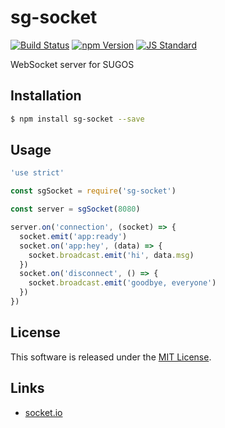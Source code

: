 sg-socket
==========

<!---
This file is generated by ape-tmpl. Do not update manually.
--->

<!-- Badge Start -->
<a name="badges"></a>

[![Build Status][bd_travis_shield_url]][bd_travis_url]
[![npm Version][bd_npm_shield_url]][bd_npm_url]
[![JS Standard][bd_standard_shield_url]][bd_standard_url]

[bd_repo_url]: https://github.com/realglobe-Inc/sg-socket
[bd_travis_url]: http://travis-ci.org/realglobe-Inc/sg-socket
[bd_travis_shield_url]: http://img.shields.io/travis/realglobe-Inc/sg-socket.svg?style=flat
[bd_travis_com_url]: http://travis-ci.com/realglobe-Inc/sg-socket
[bd_travis_com_shield_url]: https://api.travis-ci.com/realglobe-Inc/sg-socket.svg?token=
[bd_license_url]: https://github.com/realglobe-Inc/sg-socket/blob/master/LICENSE
[bd_codeclimate_url]: http://codeclimate.com/github/realglobe-Inc/sg-socket
[bd_codeclimate_shield_url]: http://img.shields.io/codeclimate/github/realglobe-Inc/sg-socket.svg?style=flat
[bd_codeclimate_coverage_shield_url]: http://img.shields.io/codeclimate/coverage/github/realglobe-Inc/sg-socket.svg?style=flat
[bd_gemnasium_url]: https://gemnasium.com/realglobe-Inc/sg-socket
[bd_gemnasium_shield_url]: https://gemnasium.com/realglobe-Inc/sg-socket.svg
[bd_npm_url]: http://www.npmjs.org/package/sg-socket
[bd_npm_shield_url]: http://img.shields.io/npm/v/sg-socket.svg?style=flat
[bd_standard_url]: http://standardjs.com/
[bd_standard_shield_url]: https://img.shields.io/badge/code%20style-standard-brightgreen.svg

<!-- Badge End -->


<!-- Description Start -->
<a name="description"></a>

WebSocket server for SUGOS

<!-- Description End -->


<!-- Overview Start -->
<a name="overview"></a>



<!-- Overview End -->


<!-- Sections Start -->
<a name="sections"></a>

<!-- Section from "doc/guides/01.Installation.md.hbs" Start -->

<a name="section-doc-guides-01-installation-md"></a>
Installation
-----

```bash
$ npm install sg-socket --save
```


<!-- Section from "doc/guides/01.Installation.md.hbs" End -->

<!-- Section from "doc/guides/02.Usage.md.hbs" Start -->

<a name="section-doc-guides-02-usage-md"></a>
Usage
---------

```javascript
'use strict'

const sgSocket = require('sg-socket')

const server = sgSocket(8080)

server.on('connection', (socket) => {
  socket.emit('app:ready')
  socket.on('app:hey', (data) => {
    socket.broadcast.emit('hi', data.msg)
  })
  socket.on('disconnect', () => {
    socket.broadcast.emit('goodbye, everyone')
  })
})

```


<!-- Section from "doc/guides/02.Usage.md.hbs" End -->


<!-- Sections Start -->


<!-- LICENSE Start -->
<a name="license"></a>

License
-------
This software is released under the [MIT License](https://github.com/realglobe-Inc/sg-socket/blob/master/LICENSE).

<!-- LICENSE End -->


<!-- Links Start -->
<a name="links"></a>

Links
------

+ [socket.io](https://github.com/socketio/socket.io#readme)

<!-- Links End -->
